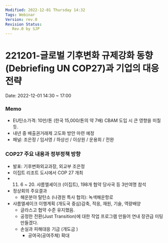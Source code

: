 ```yaml
---
Modified: 2022-12-01 Thursday 14:32
Tags: Webinar
Version: rev.0
Revision Status: 
   Rev.0 by SJP
---
```


# 221201-글로벌 기후변화 규제강화 동향 (Debriefing UN COP27)과 기업의 대응전략

Date: 2022-12-01 14:30 ~ 17:00

### Memo
- EU탄소가격: 10만/톤 (한국 15,000/톤의 약 7배) CBAM 도입 시 큰 영향을 미칠 듯.
- 내년 중 배출권거래제 고도화 방안 마련 예정
- 패널: 조은정 / 임서영 / 하상선 / 이상원 / 운용희 / 전완

### COP27 주요 내용과 정부정책 방향
- 발표: 기후변화외교과장, 외교부 조은정
- 이집트 리조트 도시에서 COP 27 개최
- 11. 6 ~ 20. 샤름엘셰이크 (이집트), 198개 협약 당사국 등 3만여명 참석
- 정상회의 주요결과
	- 해운분야 탈탄소 (나경원 특사 협의): 녹색해운항로
- 샤름엘셰이크 이행계획 (개도국 중심)감축, 적응, 재원, 기술, 역량배양
	- 글라스고 협약 수준 유지했음.
	- 공정한 전환(Just Transition)에 대한  작업 프로그램 만들어 연내 장관급 미팅 만들겠다.
	- 손실과 피해대응 기금 (개도금  )
		- 공여국(공여주체) 확대